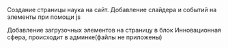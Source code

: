 Создание страницы наука на сайт.
Добавление слайдера и событий на элементы при помощи js

Добавление загрузочных элементов на страницу в блок Инновационная сфера, происходит в админке(файлы не приложены)
